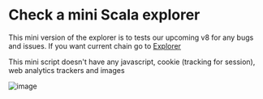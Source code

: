 # Check a mini Scala explorer

This mini version of the explorer is to tests our upcoming v8 for any bugs and issues. If you want current chain go to [Explorer](https://explorer.scalaproject.io/)

This mini script doesn't have any javascript, cookie (tracking for session), web analytics trackers and images

![image](https://user-images.githubusercontent.com/630603/162372277-c203631b-1bbb-40a2-bc0b-53240c74dc53.png)

